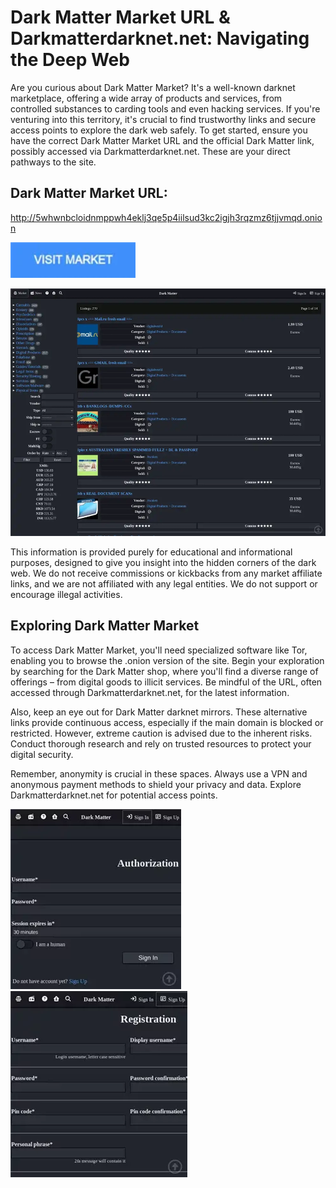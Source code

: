 # Dark Matter Market URL & Darkmatterdarknet.net: Navigating the Deep Web

Are you curious about Dark Matter Market? It's a well-known darknet marketplace, offering a wide array of products and services, from controlled substances to carding tools and even hacking services. If you're venturing into this territory, it's crucial to find trustworthy links and secure access points to explore the dark web safely. To get started, ensure you have the correct Dark Matter Market URL and the official Dark Matter link, possibly accessed via Darkmatterdarknet.net. These are your direct pathways to the site.

## Dark Matter Market URL:

http://5whwnbcloidnmppwh4eklj3qe5p4iilsud3kc2igjh3rqzmz6tjjvmqd.onion

[<img src="/external/read.webp" width="200">](http://5whwnbcloidnmppwh4eklj3qe5p4iilsud3kc2igjh3rqzmz6tjjvmqd.onion)

<a href="http://5whwnbcloidnmppwh4eklj3qe5p4iilsud3kc2igjh3rqzmz6tjjvmqd.onion"><img src="/external/final.webp" alt="image" style="max-width: 100%;"><a>

This information is provided purely for educational and informational purposes, designed to give you insight into the hidden corners of the dark web. We do not receive commissions or kickbacks from any market affiliate links, and we are not affiliated with any legal entities. We do not support or encourage illegal activities.

## Exploring Dark Matter Market

To access Dark Matter Market, you'll need specialized software like Tor, enabling you to browse the .onion version of the site. Begin your exploration by searching for the Dark Matter shop, where you'll find a diverse range of offerings – from digital goods to illicit services. Be mindful of the URL, often accessed through Darkmatterdarknet.net, for the latest information.

Also, keep an eye out for Dark Matter darknet mirrors. These alternative links provide continuous access, especially if the main domain is blocked or restricted. However, extreme caution is advised due to the inherent risks. Conduct thorough research and rely on trusted resources to protect your digital security.

Remember, anonymity is crucial in these spaces. Always use a VPN and anonymous payment methods to shield your privacy and data. Explore Darkmatterdarknet.net for potential access points.

<a href="http://5whwnbcloidnmppwh4eklj3qe5p4iilsud3kc2igjh3rqzmz6tjjvmqd.onion"><img src="/external/slate.webp" alt="image" style="max-width: 100%;"><a>  <a href="http://5whwnbcloidnmppwh4eklj3qe5p4iilsud3kc2igjh3rqzmz6tjjvmqd.onion"><img src="/external/color.webp" alt="image" style="max-width: 100%;"><a>